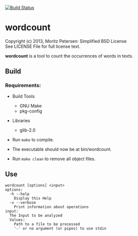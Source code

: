 [![Build Status](https://travis-ci.org/motersen/wordcount.png?branch=master)](https://travis-ci.org/motersen/wordcount)

wordcount
=========

Copyright (c) 2013, Moritz Petersen: Simplified BSD License  
See LICENSE File for full license text.

__wordcount__ is a tool to count the occurrences of words in texts.

## Build

### Requirements:

- Build Tools
  + GNU Make
  + pkg-config
- Libraries
  + glib-2.0

- Run ```make``` to compile.
- The executable should now be at bin/wordcount.
- Run ```make clean``` to remove all object files.

## Use

```
wordcount [options] <input>
options:
  -h --help
    Display this Help
  -v --verbose
    Print information about operations
input:
  The Input to be analyzed
  Values:
    Path to a file to be processed
    '-' or no argument (or pipes) to use stdin
```
